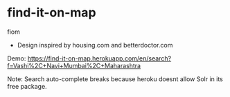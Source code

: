 # find-it-on-map
fiom
- Design inspired by housing.com and betterdoctor.com

Demo: 
https://find-it-on-map.herokuapp.com/en/search?f=Vashi%2C+Navi+Mumbai%2C+Maharashtra

Note:
Search auto-complete breaks because heroku doesnt allow Solr in its free package. 
